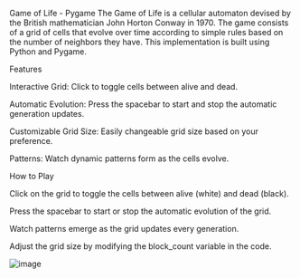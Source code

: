Game of Life - Pygame
The Game of Life is a cellular automaton devised by the British mathematician John Horton Conway in 1970. The game consists of a grid of cells that evolve over time according to simple rules based on the number of neighbors they have. This implementation is built using Python and Pygame.

Features

Interactive Grid: Click to toggle cells between alive and dead.

Automatic Evolution: Press the spacebar to start and stop the automatic generation updates.

Customizable Grid Size: Easily changeable grid size based on your preference.

Patterns: Watch dynamic patterns form as the cells evolve.

How to Play

Click on the grid to toggle the cells between alive (white) and dead (black).

Press the spacebar to start or stop the automatic evolution of the grid.

Watch patterns emerge as the grid updates every generation.

Adjust the grid size by modifying the block_count variable in the code.

![image](https://github.com/user-attachments/assets/fef52641-ac57-4071-a8e0-248253654c77)
